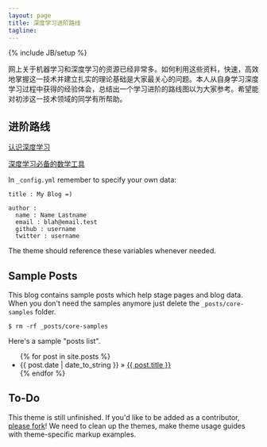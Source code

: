 ```yaml
---
layout: page
title: 深度学习进阶路线
tagline: 
---
```

{% include JB/setup %}

网上关于机器学习和深度学习的资源已经非常多。如何利用这些资料，快速，高效地掌握这一技术并建立扎实的理论基础是大家最关心的问题。本人从自身学习深度学习过程中获得的经验体会，总结出一个学习进阶的路线图以为大家参考。希望能对初涉这一技术领域的同学有所帮助。

## 进阶路线

[认识深度学习](http://jekyllbootstrap.com/usage/jekyll-quick-start.html)

[深度学习必备的数学工具](http://jekyllbootstrap.com)

In `_config.yml` remember to specify your own data:
    
    title : My Blog =)
    
    author :
      name : Name Lastname
      email : blah@email.test
      github : username
      twitter : username

The theme should reference these variables whenever needed.
    
## Sample Posts

This blog contains sample posts which help stage pages and blog data.
When you don't need the samples anymore just delete the `_posts/core-samples` folder.

    $ rm -rf _posts/core-samples

Here's a sample "posts list".

<ul class="posts">
  {% for post in site.posts %}
    <li><span>{{ post.date | date_to_string }}</span> &raquo; <a href="{{ BASE_PATH }}{{ post.url }}">{{ post.title }}</a></li>
  {% endfor %}
</ul>

## To-Do

This theme is still unfinished. If you'd like to be added as a contributor, [please fork](http://github.com/plusjade/jekyll-bootstrap)!
We need to clean up the themes, make theme usage guides with theme-specific markup examples.


